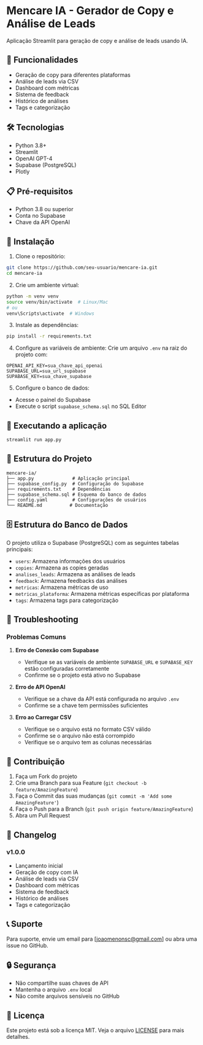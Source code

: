 # Mencare IA - Gerador de Copy e Análise de Leads

Aplicação Streamlit para geração de copy e análise de leads usando IA.

## 🚀 Funcionalidades

- Geração de copy para diferentes plataformas
- Análise de leads via CSV
- Dashboard com métricas
- Sistema de feedback
- Histórico de análises
- Tags e categorização

## 🛠️ Tecnologias

- Python 3.8+
- Streamlit
- OpenAI GPT-4
- Supabase (PostgreSQL)
- Plotly

## 📋 Pré-requisitos

- Python 3.8 ou superior
- Conta no Supabase
- Chave da API OpenAI

## 🔧 Instalação

1. Clone o repositório:
```bash
git clone https://github.com/seu-usuario/mencare-ia.git
cd mencare-ia
```

2. Crie um ambiente virtual:
```bash
python -m venv venv
source venv/bin/activate  # Linux/Mac
# ou
venv\Scripts\activate  # Windows
```

3. Instale as dependências:
```bash
pip install -r requirements.txt
```

4. Configure as variáveis de ambiente:
Crie um arquivo `.env` na raiz do projeto com:
```
OPENAI_API_KEY=sua_chave_api_openai
SUPABASE_URL=sua_url_supabase
SUPABASE_KEY=sua_chave_supabase
```

5. Configure o banco de dados:
- Acesse o painel do Supabase
- Execute o script `supabase_schema.sql` no SQL Editor

## 🚀 Executando a aplicação

```bash
streamlit run app.py
```

## 📁 Estrutura do Projeto

```
mencare-ia/
├── app.py              # Aplicação principal
├── supabase_config.py  # Configuração do Supabase
├── requirements.txt    # Dependências
├── supabase_schema.sql # Esquema do banco de dados
├── config.yaml         # Configurações de usuários
└── README.md          # Documentação
```

## 🗄️ Estrutura do Banco de Dados

O projeto utiliza o Supabase (PostgreSQL) com as seguintes tabelas principais:

- `users`: Armazena informações dos usuários
- `copies`: Armazena as copies geradas
- `analises_leads`: Armazena as análises de leads
- `feedback`: Armazena feedbacks das análises
- `metricas`: Armazena métricas de uso
- `metricas_plataforma`: Armazena métricas específicas por plataforma
- `tags`: Armazena tags para categorização

## 🔧 Troubleshooting

### Problemas Comuns

1. **Erro de Conexão com Supabase**
   - Verifique se as variáveis de ambiente `SUPABASE_URL` e `SUPABASE_KEY` estão configuradas corretamente
   - Confirme se o projeto está ativo no Supabase

2. **Erro de API OpenAI**
   - Verifique se a chave da API está configurada no arquivo `.env`
   - Confirme se a chave tem permissões suficientes

3. **Erro ao Carregar CSV**
   - Verifique se o arquivo está no formato CSV válido
   - Confirme se o arquivo não está corrompido
   - Verifique se o arquivo tem as colunas necessárias

## 🤝 Contribuição

1. Faça um Fork do projeto
2. Crie uma Branch para sua Feature (`git checkout -b feature/AmazingFeature`)
3. Faça o Commit das suas mudanças (`git commit -m 'Add some AmazingFeature'`)
4. Faça o Push para a Branch (`git push origin feature/AmazingFeature`)
5. Abra um Pull Request

## 📝 Changelog

### v1.0.0
- Lançamento inicial
- Geração de copy com IA
- Análise de leads via CSV
- Dashboard com métricas
- Sistema de feedback
- Histórico de análises
- Tags e categorização

## 📞 Suporte

Para suporte, envie um email para [joaomenonsc@gmail.com] ou abra uma issue no GitHub.

## 🔒 Segurança

- Não compartilhe suas chaves de API
- Mantenha o arquivo `.env` local
- Não comite arquivos sensíveis no GitHub

## 📝 Licença

Este projeto está sob a licença MIT. Veja o arquivo [LICENSE](LICENSE) para mais detalhes.